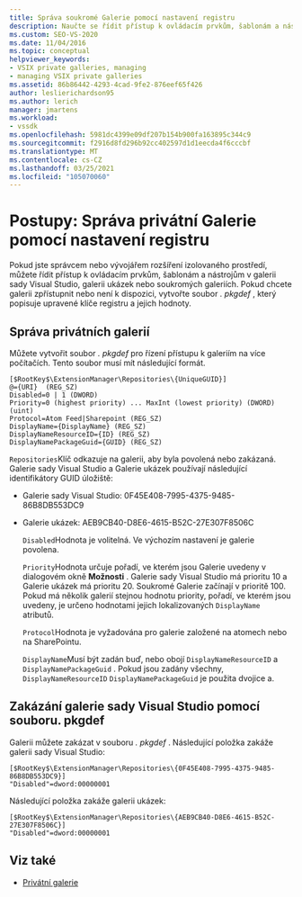 ```yaml
---
title: Správa soukromé Galerie pomocí nastavení registru
description: Naučte se řídit přístup k ovládacím prvkům, šablonám a nástrojům v galerii sady Visual Studio, galerii ukázek nebo soukromých galeriích.
ms.custom: SEO-VS-2020
ms.date: 11/04/2016
ms.topic: conceptual
helpviewer_keywords:
- VSIX private galleries, managing
- managing VSIX private galleries
ms.assetid: 86b86442-4293-4cad-9fe2-876eef65f426
author: leslierichardson95
ms.author: lerich
manager: jmartens
ms.workload:
- vssdk
ms.openlocfilehash: 5981dc4399e09df207b154b900fa163895c344c9
ms.sourcegitcommit: f2916d8fd296b92cc402597d1d1eecda4f6cccbf
ms.translationtype: MT
ms.contentlocale: cs-CZ
ms.lasthandoff: 03/25/2021
ms.locfileid: "105070060"
---
```

# <a name="how-to-manage-a-private-gallery-by-using-registry-settings"></a>Postupy: Správa privátní Galerie pomocí nastavení registru
Pokud jste správcem nebo vývojářem rozšíření izolovaného prostředí, můžete řídit přístup k ovládacím prvkům, šablonám a nástrojům v galerii sady Visual Studio, galerii ukázek nebo soukromých galeriích. Pokud chcete galerii zpřístupnit nebo není k dispozici, vytvořte soubor *. pkgdef* , který popisuje upravené klíče registru a jejich hodnoty.

## <a name="manage-private-galleries"></a>Správa privátních galerií
 Můžete vytvořit soubor *. pkgdef* pro řízení přístupu k galeriím na více počítačích. Tento soubor musí mít následující formát.

```
[$RootKey$\ExtensionManager\Repositories\{UniqueGUID}]
@={URI}  (REG_SZ)
Disabled=0 | 1 (DWORD)
Priority=0 (highest priority) ... MaxInt (lowest priority) (DWORD) (uint)
Protocol=Atom Feed|Sharepoint (REG_SZ)
DisplayName={DisplayName} (REG_SZ)
DisplayNameResourceID={ID} (REG_SZ)
DisplayNamePackageGuid={GUID} (REG_SZ)

```

 `Repositories`Klíč odkazuje na galerii, aby byla povolená nebo zakázaná. Galerie sady Visual Studio a Galerie ukázek používají následující identifikátory GUID úložiště:

- Galerie sady Visual Studio: 0F45E408-7995-4375-9485-86B8DB553DC9

- Galerie ukázek: AEB9CB40-D8E6-4615-B52C-27E307F8506C

  `Disabled`Hodnota je volitelná. Ve výchozím nastavení je galerie povolena.

  `Priority`Hodnota určuje pořadí, ve kterém jsou Galerie uvedeny v dialogovém okně **Možnosti** . Galerie sady Visual Studio má prioritu 10 a Galerie ukázek má prioritu 20. Soukromé Galerie začínají v prioritě 100. Pokud má několik galerií stejnou hodnotu priority, pořadí, ve kterém jsou uvedeny, je určeno hodnotami jejich lokalizovaných `DisplayName` atributů.

  `Protocol`Hodnota je vyžadována pro galerie založené na atomech nebo na SharePointu.

  `DisplayName`Musí být zadán buď, nebo obojí `DisplayNameResourceID` a `DisplayNamePackageGuid` . Pokud jsou zadány všechny, `DisplayNameResourceID` `DisplayNamePackageGuid` je použita dvojice a.

## <a name="disable-the-visual-studio-gallery-using-a-pkgdef-file"></a>Zakázání galerie sady Visual Studio pomocí souboru. pkgdef
 Galerii můžete zakázat v souboru *. pkgdef* . Následující položka zakáže galerii sady Visual Studio:

```
[$RootKey$\ExtensionManager\Repositories\{0F45E408-7995-4375-9485-86B8DB553DC9}]
"Disabled"=dword:00000001

```

 Následující položka zakáže galerii ukázek:

```
[$RootKey$\ExtensionManager\Repositories\{AEB9CB40-D8E6-4615-B52C-27E307F8506C}]
"Disabled"=dword:00000001

```

## <a name="see-also"></a>Viz také
- [Privátní galerie](../extensibility/private-galleries.md)
